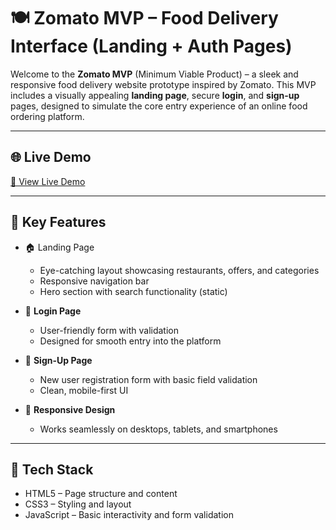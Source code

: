 # 🍽️ Zomato MVP – Food Delivery Interface (Landing + Auth Pages)

Welcome to the **Zomato MVP** (Minimum Viable Product) – a sleek and responsive food delivery website prototype inspired by Zomato. This MVP includes a visually appealing **landing page**, secure **login**, and **sign-up** pages, designed to simulate the core entry experience of an online food ordering platform.

---



## 🌐 Live Demo

[🔗 View Live Demo](https://geetika13012005.github.io/Zomato-MVP/) <!-- Replace with actual link if deployed -->

---

## 🎯 Key Features

- 🏠 Landing Page
  - Eye-catching layout showcasing restaurants, offers, and categories
  - Responsive navigation bar
  - Hero section with search functionality (static)

- 🔐 **Login Page**
  - User-friendly form with validation
  - Designed for smooth entry into the platform

- 📝 **Sign-Up Page**
  - New user registration form with basic field validation
  - Clean, mobile-first UI

- 📱 **Responsive Design**
  - Works seamlessly on desktops, tablets, and smartphones

---

## 🧰 Tech Stack

- HTML5 – Page structure and content
- CSS3 – Styling and layout
- JavaScript – Basic interactivity and form validation



